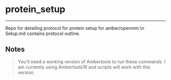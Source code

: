 # protein_setup
***
Repo for detailing protocol for protein setup for amber/openmm.\n
Setup.md contains protocol outline.

## Notes
> You'll need a working version of Ambertools to run these commands. 
> I am currently using Ambertools16 and scripts will work with this version.

